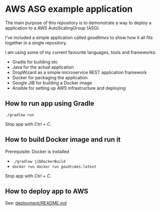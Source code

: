 # AWS ASG example application

The main purpose of this repository is to demonstrate a way to
deploy a application to a AWS AutoScalingGroup (ASG).

I've included a simple application called *goodtimes* to show 
how it all fits together in a single repository.

I am using some of my current favourite languages, tools and frameworks:

* Gradle for building etc
* Java for the actual application
* DropWizard as a simple microservice REST application framework
* Docker for packaging the application 
* Google JIB for building a Docker image
* Ansible for setting up AWS infrastructure and deploying


## How to run app using Gradle
`./gradlew run`

Stop app with *Ctrl + C*.


## How to build Docker image and run it

Prerequisite: Docker is installed

* `./gradlew jibDockerBuild`
* `docker run docker run goodtimes:latest`

Stop app with *Ctrl + C*.


## How to deploy app to AWS

See: [deployment/README.md](deployment/README.md)
